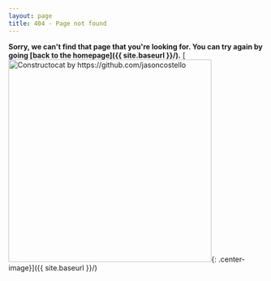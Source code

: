 ```yaml
---
layout: page
title: 404 - Page not found
---
```


**Sorry, we can't find that page that you're looking for. You can try again by going [back to the homepage]({{ site.baseurl }}/).**
[<img src="{{ site.baseurl }}/images/404.jpg" alt="Constructocat by https://github.com/jasoncostello" style="width: 400px;"/>{: .center-image}]({{ site.baseurl }}/)
